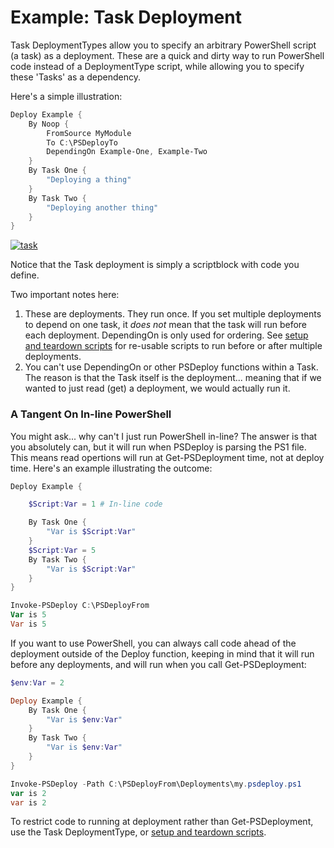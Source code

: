 # Example: Task Deployment

Task DeploymentTypes allow you to specify an arbitrary PowerShell script (a task) as a deployment.
These are a quick and dirty way to run PowerShell code instead of a DeploymentType script, while allowing you to specify these 'Tasks' as a dependency.

Here's a simple illustration:

```powershell
Deploy Example {
    By Noop {
        FromSource MyModule
        To C:\PSDeployTo
        DependingOn Example-One, Example-Two
    }
    By Task One {
        "Deploying a thing"
    }
    By Task Two {
        "Deploying another thing"
    }
}
```

[![task](../images/task.png)](images/task.png)

Notice that the Task deployment is simply a scriptblock with code you define.

Two important notes here:

1. These are deployments.
They run once.
If you set multiple deployments to depend on one task, it *does not* mean that the task will run before each deployment.
DependingOn is only used for ordering.
See [setup and teardown scripts](../HowTo/Feature.-Setup-and-Teardown-Scripts.md) for re-usable scripts to run before or after multiple deployments.
2. You can't use DependingOn or other PSDeploy functions within a Task.
The reason is that the Task itself is the deployment... meaning that if we wanted to just read (get) a deployment, we would actually run it.

### A Tangent On In-line PowerShell

You might ask... why can't I just run PowerShell in-line?
The answer is that you absolutely can, but it will run when PSDeploy is parsing the PS1 file.
This means read opertions will run at Get-PSDeployment time, not at deploy time.
Here's an example illustrating the outcome:

```powershell
Deploy Example {

    $Script:Var = 1 # In-line code

    By Task One {
        "Var is $Script:Var"
    }
    $Script:Var = 5
    By Task Two {
        "Var is $Script:Var"
    }
}
```

```powershell
Invoke-PSDeploy C:\PSDeployFrom
Var is 5
Var is 5
```

If you want to use PowerShell, you can always call code ahead of the deployment outside of the Deploy function, keeping in mind that it will run before any deployments, and will run when you call Get-PSDeployment:

```powershell
$env:Var = 2

Deploy Example {
    By Task One {
        "Var is $env:Var"
    }
    By Task Two {
        "Var is $env:Var"
    }
}
```

```powershell
Invoke-PSDeploy -Path C:\PSDeployFrom\Deployments\my.psdeploy.ps1
var is 2
var is 2
```

To restrict code to running at deployment rather than Get-PSDeployment, use the Task DeploymentType, or [setup and teardown scripts](../HowTo/Feature.-Setup-and-Teardown-Scripts.md).